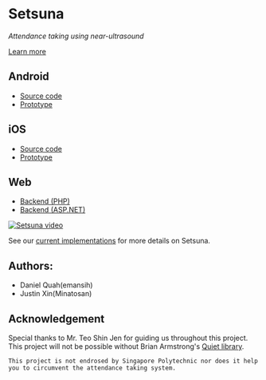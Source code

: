 # Setsuna
*Attendance taking using near-ultrasound*

[Learn more](background.md)

## Android
- [Source code](https://github.com/ASDFDev/PAS-Quiet-Android)
- [Prototype](https://github.com/ASDFDev/PAS-Nearby-Android)

## iOS
- [Source code](https://github.com/ASDFDev/PAS-Quiet-iOS)
- [Prototype](https://github.com/ASDFDev/PAS-Nearby-iOS)

## Web
- [Backend (PHP)](https://github.com/ASDFDev/PAS-Backend)
- [Backend (ASP.NET)](https://github.com/ASDFDev/PAS-Backend-ASPNET)


[![Setsuna video](https://img.youtube.com/vi/GuQ-Y_PzM-E/0.jpg)](https://www.youtube.com/watch?v=GuQ-Y_PzM-E "Proximity Attendance System")

See our [current implementations](current_implementations.md) for more details on Setsuna.

## Authors:
- Daniel Quah(emansih)
- Justin Xin(Minatosan)

## Acknowledgement
Special thanks to Mr. Teo Shin Jen for guiding us throughout this project. This project will not be possible without Brian Armstrong's [Quiet library](https://github.com/quiet/).







`This project is not endrosed by Singapore Polytechnic nor does it help you to circumvent the attendance taking system.` 
